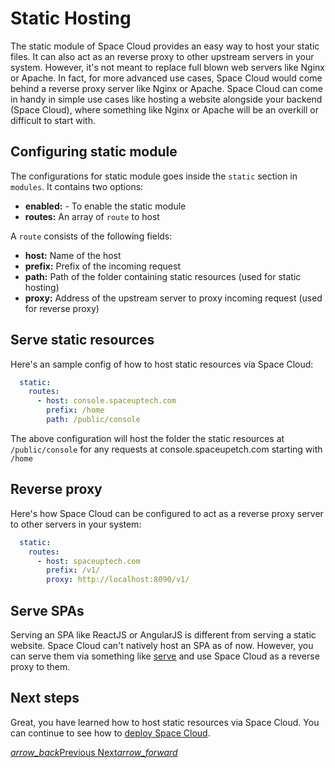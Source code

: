 # Static Hosting

The static module of Space Cloud provides an easy way to host your static files. It can also act as an reverse proxy to other upstream servers in your system. However, it's not meant to replace full blown web servers like Nginx or Apache. In fact, for more advanced use cases, Space Cloud would come behind a reverse proxy server like Nginx or Apache. Space Cloud can come in handy in simple use cases like hosting a website alongside your backend (Space Cloud), where something like Nginx or Apache will be an overkill or difficult to start with.

## Configuring static module

The configurations for static module goes inside the `static` section in `modules`. It contains two options:
- **enabled:** - To enable the static module
- **routes:** An array of `route` to host

A `route` consists of the following fields:
- **host:** Name of the host
- **prefix:** Prefix of the incoming request
- **path:** Path of the folder containing static resources (used for static hosting)
- **proxy:** Address of the upstream server to proxy incoming request (used for reverse proxy)


## Serve static resources
Here's an sample config of how to host static resources via Space Cloud:

```yaml
  static:
    routes:
      - host: console.spaceuptech.com
        prefix: /home
        path: /public/console
```
The above configuration will host the folder the static resources at `/public/console` for any requests at console.spaceupetch.com starting with `/home`

## Reverse proxy

Here's how Space Cloud can be configured to act as a reverse proxy server to other servers in your system:

```yaml
  static:
    routes:
      - host: spaceuptech.com
        prefix: /v1/
        proxy: http://localhost:8090/v1/
```


## Serve SPAs

Serving an SPA like ReactJS or AngularJS is different from serving a static website. Space Cloud can't natively host an SPA as of now. However, you can serve them via something like [serve](https://www.npmjs.com/package/serve) and use Space Cloud as a reverse proxy to them.

## Next steps

Great, you have learned how to host static resources via Space Cloud. You can continue to see how to [deploy Space Cloud](/docs/deploy/overview).

<div class="btns-wrapper">
  <a href="/docs/security/overview" class="waves-effect waves-light btn primary-btn-border btn-small">
    <i class="material-icons btn-with-icon">arrow_back</i>Previous
  </a>
  <a href="/docs/deploy/overview" class="waves-effect waves-light btn primary-btn-fill btn-small">
    Next<i class="material-icons btn-with-icon">arrow_forward</i>
  </a>
</div>
